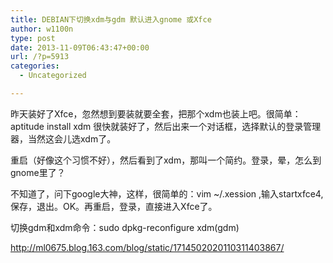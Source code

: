 ```yaml
---
title: DEBIAN下切换xdm与gdm 默认进入gnome 或Xfce
author: w1100n
type: post
date: 2013-11-09T06:43:47+00:00
url: /?p=5913
categories:
  - Uncategorized

---
```

昨天装好了Xfce，忽然想到要装就要全套，把那个xdm也装上吧。很简单：aptitude install xdm 很快就装好了，然后出来一个对话框，选择默认的登录管理器，当然这会儿选xdm了。
  
重启（好像这个习惯不好），然后看到了xdm，那叫一个简约。登录，晕，怎么到gnome里了？
  
不知道了，问下google大神，这样，很简单的：vim ~/.xession ,输入startxfce4,保存，退出。OK。再重启，登录，直接进入Xfce了。
  
切换gdm和xdm命令：sudo dpkg-reconfigure xdm(gdm)


<http://ml0675.blog.163.com/blog/static/1714502020110311403867/>